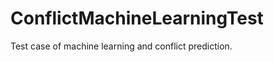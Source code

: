ConflictMachineLearningTest
===========================

Test case of machine learning and conflict prediction.
